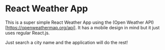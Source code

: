 # React Weather App

This is a super simple React Weather App using the (Open Weather API)[https://openweathermap.org/api]. It has a mobile design in mind but it just uses regular React.js.

Just search a city name and the application will do the rest!
